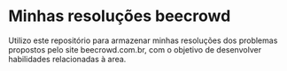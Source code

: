 # Minhas resoluções beecrowd

Utilizo este repositório para armazenar minhas resoluções dos problemas propostos pelo site beecrowd.com.br, com o objetivo de desenvolver habilidades relacionadas à area.
